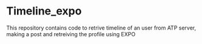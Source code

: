 # Timeline_expo
This repository contains code to retrive timeline of an user from ATP server, making a post and retreiving the profile using EXPO 
